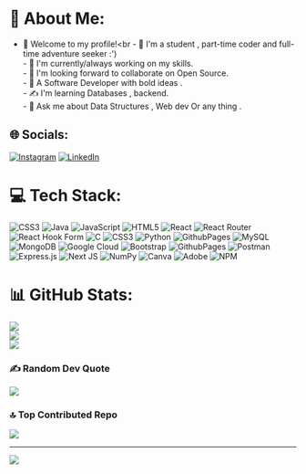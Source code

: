 # 💫 About Me:
- 👋 Welcome to my profile!<br - 👀 I'm a student , part-time coder and full-time adventure seeker :')<br>- 🌱 I'm currently/always working on my skills.<br>- 💞️ I'm looking forward to collaborate on Open Source.<br>- 🔭 A Software Developer with bold ideas .<br>- ✍️ I'm learning Databases , backend.<br>- 💬 Ask me about Data Structures , Web dev Or any thing .<br> 


## 🌐 Socials:
[![Instagram](https://img.shields.io/badge/Instagram-%23E4405F.svg?logo=Instagram&logoColor=white)](https://instagram.com/_sandhya.exe) [![LinkedIn](https://img.shields.io/badge/LinkedIn-%230077B5.svg?logo=linkedin&logoColor=white)](https://linkedin.com/in/sandhya-exe) 

# 💻 Tech Stack:
![CSS3](https://img.shields.io/badge/css3-%231572B6.svg?style=plastic&logo=css3&logoColor=white) ![Java](https://img.shields.io/badge/java-%23ED8B00.svg?style=plastic&logo=openjdk&logoColor=white) ![JavaScript](https://img.shields.io/badge/javascript-%23323330.svg?style=plastic&logo=javascript&logoColor=%23F7DF1E) ![HTML5](https://img.shields.io/badge/html5-%23E34F26.svg?style=plastic&logo=html5&logoColor=white) ![React](https://img.shields.io/badge/react-%2320232a.svg?style=plastic&logo=react&logoColor=%2361DAFB) ![React Router](https://img.shields.io/badge/React_Router-CA4245?style=plastic&logo=react-router&logoColor=white) ![React Hook Form](https://img.shields.io/badge/React%20Hook%20Form-%23EC5990.svg?style=plastic&logo=reacthookform&logoColor=white) ![C](https://img.shields.io/badge/c-%2300599C.svg?style=plastic&logo=c&logoColor=white) ![CSS3](https://img.shields.io/badge/css3-%231572B6.svg?style=plastic&logo=css3&logoColor=white) ![Python](https://img.shields.io/badge/python-3670A0?style=plastic&logo=python&logoColor=ffdd54) ![GithubPages](https://img.shields.io/badge/github%20pages-121013?style=plastic&logo=github&logoColor=white) ![MySQL](https://img.shields.io/badge/mysql-%2300000f.svg?style=plastic&logo=mysql&logoColor=white) ![MongoDB](https://img.shields.io/badge/MongoDB-%234ea94b.svg?style=plastic&logo=mongodb&logoColor=white) ![Google Cloud](https://img.shields.io/badge/GoogleCloud-%234285F4.svg?style=plastic&logo=google-cloud&logoColor=white) ![Bootstrap](https://img.shields.io/badge/bootstrap-%238511FA.svg?style=plastic&logo=bootstrap&logoColor=white) ![GithubPages](https://img.shields.io/badge/github%20pages-121013?style=plastic&logo=github&logoColor=white) ![Postman](https://img.shields.io/badge/Postman-FF6C37?style=plastic&logo=postman&logoColor=white) ![Express.js](https://img.shields.io/badge/express.js-%23404d59.svg?style=plastic&logo=express&logoColor=%2361DAFB) ![Next JS](https://img.shields.io/badge/Next-black?style=plastic&logo=next.js&logoColor=white) ![NumPy](https://img.shields.io/badge/numpy-%23013243.svg?style=plastic&logo=numpy&logoColor=white) ![Canva](https://img.shields.io/badge/Canva-%2300C4CC.svg?style=plastic&logo=Canva&logoColor=white) ![Adobe](https://img.shields.io/badge/adobe-%23FF0000.svg?style=plastic&logo=adobe&logoColor=white) ![NPM](https://img.shields.io/badge/NPM-%23CB3837.svg?style=plastic&logo=npm&logoColor=white)
# 📊 GitHub Stats:
![](https://github-readme-stats.vercel.app/api?username=sandhya-exe&theme=react&hide_border=false&include_all_commits=false&count_private=false)<br/>
![](https://github-readme-streak-stats.herokuapp.com/?user=sandhya-exe&theme=react&hide_border=false)<br/>
![](https://github-readme-stats.vercel.app/api/top-langs/?username=sandhya-exe&theme=react&hide_border=false&include_all_commits=false&count_private=false&layout=compact)

### ✍️ Random Dev Quote
![](https://quotes-github-readme.vercel.app/api?type=horizontal&theme=tokyonight)

### 🔝 Top Contributed Repo
![](https://github-contributor-stats.vercel.app/api?username=sandhya-exe&limit=5&theme=nord&combine_all_yearly_contributions=true)

---
[![](https://visitcount.itsvg.in/api?id=sandhya-exe&icon=2&color=9)](https://visitcount.itsvg.in)

<!-- Proudly created with GPRM ( https://gprm.itsvg.in ) -->

<!--- 👋 Hi, I’m Sandhya, a btech student
- 👀 I’m interested in Coding
- 🌱 I’m currently learning Web Development and DSA
- 💞️ I’m looking to collaborate on some open source projects
- 📫 How to reach me : https://www.linkedin.com/in/sandhya-rani-aa8b36213
--->
<!---
sandhya-exe/sandhya-exe is a ✨ special ✨ repository because its `README.md` (this file) appears on your GitHub profile.
You can click the Preview link to take a look at your changes.
--->
